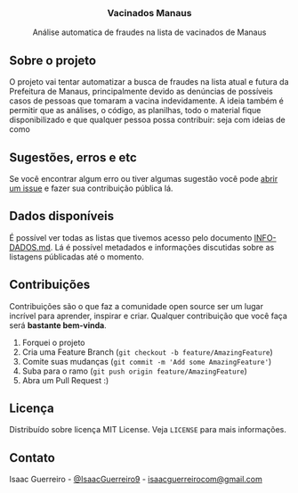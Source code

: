 <!-- PROJECT LOGO -->
<br />
<p align="center">

  <h3 align="center">Vacinados Manaus</h3>

  <p align="center">
    Análise automatica de fraudes na lista de vacinados de Manaus
  </p>
</p>



<!-- ABOUT THE PROJECT -->
## Sobre o projeto


O projeto vai tentar automatizar a busca de fraudes na lista atual e futura da Prefeitura de Manaus, principalmente devido as denúncias de possíveis casos de pessoas que tomaram a vacina indevidamente. A ideia também é permitir que as análises, o código, as planilhas, todo o material fique disponibilizado e que qualquer pessoa possa contribuir: seja com ideias de como 


<!-- ROADMAP -->
## Sugestões, erros e etc

Se você encontrar algum erro ou tiver algumas sugestão você pode [abrir um issue](https://github.com/isaacguerreir/vacinadosmanaus/issues) e fazer sua contribuição pública lá.

<!-- DADOS -->
## Dados disponíveis

É possível ver todas as listas que tivemos acesso pelo documento [INFO-DADOS.md](https://github.com/isaacguerreir/vacinadosmanaus/blob/main/dados/INFO-DADOS.md). Lá é possível metadados e informações discutidas sobre as listagens públicadas até o momento.


<!-- CONTRIBUTING -->
## Contribuições

Contribuições são o que faz a comunidade open source ser um lugar incrível para aprender, inspirar e criar. Qualquer contribuição que você faça será **bastante bem-vinda**.

1. Forquei o projeto
2. Cria uma Feature Branch (`git checkout -b feature/AmazingFeature`)
3. Comite suas mudanças (`git commit -m 'Add some AmazingFeature'`)
4. Suba para o ramo (`git push origin feature/AmazingFeature`)
5. Abra um Pull Request :)



<!-- LICENSE -->
## Licença

Distribuído sobre licença MIT License. Veja `LICENSE` para mais informações.



<!-- CONTACT -->
## Contato

Isaac Guerreiro - [@IsaacGuerreiro9](https://twitter.com/IsaacGuerreiro9) - isaacguerreirocom@gmail.com

